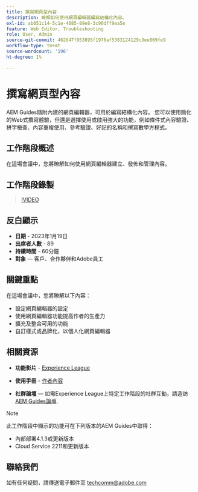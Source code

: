 ```yaml
---
title: 撰寫網頁型內容
description: 瞭解如何使用網頁編輯器編寫結構化內容。
exl-id: ab051c14-5c1e-4685-89e8-3c90dff9ea5e
feature: Web Editor, Troubleshooting
role: User, Admin
source-git-commit: 462647f953895f1976af5383124129c3ee869fe9
workflow-type: tm+mt
source-wordcount: '196'
ht-degree: 1%

---
```


# 撰寫網頁型內容

AEM Guides隨附內建的網頁編輯器，可用於編寫結構化內容。 您可以使用簡化的Web式撰寫體驗，但還是選擇使用或啟用強大的功能，例如條件式內容驗證、拼字檢查、內容重複使用、參考驗證、好記的名稱和撰寫數學方程式。

## 工作階段概述

在這場會議中，您將瞭解如何使用網頁編輯器建立、發佈和管理內容。

## 工作階段錄製

>[!VIDEO](https://video.tv.adobe.com/v/3414171/dita-authoring-ccms-web-author?quality=12&learn=on)

## 反白顯示

- **日期** - 2023年1月19日
- **出席者人數** - 89
- **持續時間** - 60分鐘
- **對象**  — 客戶、合作夥伴和Adobe員工

## 關鍵重點

在這場會議中，您將瞭解以下內容：
- 設定網頁編輯器的設定
- 使用網頁編輯器功能提高作者的生產力
- 擴充及整合可用的功能
- 自訂樣式或品牌化，以個人化網頁編輯器

## 相關資源

- **功能影片** -  [Experience League](https://experienceleague.adobe.com/docs/experience-manager-guides-learn/videos/advanced-user-guide/overview.html?lang=en)

- **使用手冊** - [作者內容](https://help.adobe.com/en_US/xml-documentation-for-adobe-experience-manager/index.html#t=DXML-master-map/authoring-content.html)

- **社群論壇**  — 如需Experience League上特定工作階段的社群互動，請造訪  [AEM Guides論壇](https://experienceleaguecommunities.adobe.com/t5/experience-manager-guides/bd-p/xml-documentation-discussions).

>[!NOTE]
>
> 此工作階段中顯示的功能可在下列版本的AEM Guides中取得：
> - 內部部署4.1.3或更新版本
> - Cloud Service 2211和更新版本

## 聯絡我們

如有任何疑問，請傳送電子郵件至 <techcomm@adobe.com>
